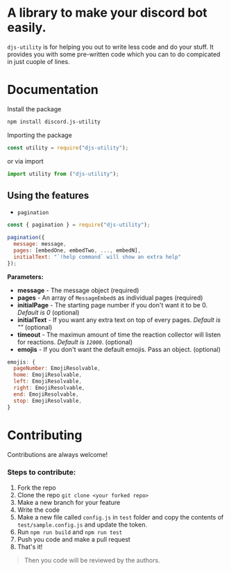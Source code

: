 # A library to make your discord bot easily.

`djs-utility` is for helping you out to write less code and do your stuff. It provides you with some pre-written code which you can to do compicated in just cuople of lines.

# Documentation

Install the package

```bash
npm install discord.js-utility
```

Importing the package

```js
const utility = require("djs-utility");
```

or via import

```js
import utility from ("djs-utility");
```

## Using the features

- `pagination`

```js
const { pagination } = require("djs-utility");

pagination({
  message: message,
  pages: [embedOne, embedTwo, ..., embedN],
  initialText: "`!help command` will show an extra help"
});

```

**Parameters:**

- **message** - The message object (required)
- **pages** - An array of `MessageEmbed`s as individual pages (required)
- **initialPage** - The starting page number if you don't want it to be 0. _Default is 0_ (optional)
- **initialText** - If you want any extra text on top of every pages. _Default is ""_ (optional)
- **timeout** - The maximun amount of time the reaction collector will listen for reactions. _Default is `12000`_. (optional)
- **emojis** - If you don't want the default emojis. Pass an object. (optional)

```js
emojis: {
  pageNumber: EmojiResolvable,
  home: EmojiResolvable,
  left: EmojiResolvable,
  right: EmojiResolvable,
  end: EmojiResolvable,
  stop: EmojiResolvable,
}
```

# Contributing

Contributions are always welcome!

### Steps to contribute:

1. Fork the repo
1. Clone the repo `git clone <your forked repo>`
1. Make a new branch for your feature
1. Write the code
1. Make a new file called `config.js` in `test` folder and copy the contents of `test/sample.config.js` and update the token.
1. Run `npm run build` and `npm run test`
1. Push you code and make a pull request
1. That's it!

> Then you code will be reviewed by the authors.
